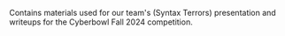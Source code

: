 Contains materials used for our team's (Syntax Terrors) presentation and writeups for the Cyberbowl Fall 2024 competition.
